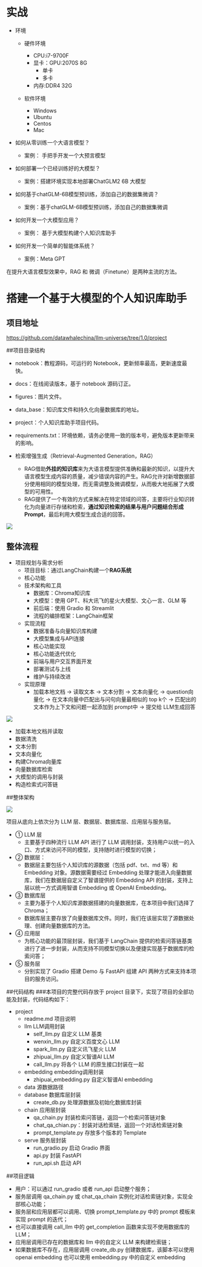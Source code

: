 # 实战
- 环境
	- 硬件环境
		- CPU:i7-9700F
		- 显卡：GPU:2070S 8G
			- 单卡
			- 多卡
		- 内存:DDR4 32G

	- 软件环境
		- Windows
		- Ubuntu
		- Centos
		- Mac


- 如何从零训练一个大语言模型？
	- 案例：	手把手开发一个大预言模型
- 如何部署一个已经训练好的大模型？
	- 案例：搭建环境实现本地部署ChatGLM2 6B 大模型
- 如何基于chatGLM-6B模型预训练，添加自己的数据集微调？
	- 案例：基于chatGLM-6B模型预训练，添加自己的数据集微调
- 如何开发一个大模型应用？
	- 案例：	基于大模型构建个人知识库助手
- 如何开发一个简单的智能体系统？
	- 案例：Meta GPT



在提升大语言模型效果中，RAG 和 微调（Finetune）是两种主流的方法。



# 搭建一个基于大模型的**个人知识库助手**

## 项目地址
https://github.com/datawhalechina/llm-universe/tree/1.0/project

##项目目录结构 
- notebook：教程源码，可运行的 Notebook，更新频率最高，更新速度最快。
- docs：在线阅读版本，基于 notebook 源码订正。
- figures：图片文件。
- data_base：知识库文件和持久化向量数据库的地址。
- project：个人知识库助手项目代码。
- requirements.txt：环境依赖，请务必使用一致的版本号，避免版本更新带来的影响。

- 检索增强生成（Retrieval-Augmented Generation，RAG）
	- RAG借助**外挂的知识库**来为大语言模型提供准确和最新的知识，以提升大语言模型生成内容的质量，减少错误内容的产生。RAG允许对新增数据部分使用相同的模型处理，而无需调整及微调模型，从而极大地拓展了大模型的可用性。
	- RAG提供了一个有效的方式来解决在特定领域的问答，主要将行业知识转化为向量进行存储和检索，**通过知识检索的结果与用户问题结合形成Prompt**，最后利用大模型生成合适的回答。

![](pic/46.png)


## 整体流程
- 项目规划与需求分析
	- 项目目标：通过LangChain构建一个**RAG系统**
	- 核心功能
	- 技术架构和工具
		- 数据库：Chroma知识库
		- 大模型：使用 GPT、科大讯飞的星火大模型、文心一言、GLM 等
		- 前后端：使用 Gradio 和 Streamlit
		- 流程的编排框架：LangChain框架
	- 实现流程
		- 数据准备与向量知识库构建
		- 大模型集成与API连接
		- 核心功能实现
		- 核心功能迭代优化
		- 前端与用户交互界面开发
		- 部署测试与上线
		- 维护与持续改进
	- 实现原理
		- 加载本地文档 -> 读取文本 -> 文本分割 -> 文本向量化 -> question向量化 -> 在文本向量中匹配出与问句向量最相似的 top k个 -> 匹配出的文本作为上下文和问题一起添加到 prompt中 -> 提交给 LLM生成回答

![](pic/51.jpg)

- 加载本地文档并读取
- 数据清洗
- 文本分割
- 文本向量化
- 构建Chroma向量库
- 向量数据库检索
- 大模型的调用与封装
- 构造检索式问答链




##整体架构

![](pic/41.jpg)

项目从底向上依次分为 LLM 层、数据层、数据库层、应用层与服务层。

- ① LLM 层
	- 主要基于四种流行 LLM API 进行了 LLM 调用封装，支持用户以统一的入口、方式来访问不同的模型，支持随时进行模型的切换；
- ② 数据层：
	- 数据层主要包括个人知识库的源数据（包括 pdf、txt、md 等）和 Embedding 对象。源数据需要经过 Embedding 处理才能进入向量数据库，我们在数据层自定义了智谱提供的 Embedding API 的封装，支持上层以统一方式调用智谱 Embedding 或 OpenAI Embedding。
- ③ 数据库层
	- 主要为基于个人知识库源数据搭建的向量数据库，在本项目中我们选择了 Chroma；
	- 数据库层主要存放了向量数据库文件。同时，我们在该层实现了源数据处理、创建向量数据库的方法。
- ④ 应用层
	- 为核心功能的最顶层封装，我们基于 LangChain 提供的检索问答链基类进行了进一步封装，从而支持不同模型切换以及便捷实现基于数据库的检索问答；
- ⑤ 服务层
	- 分别实现了 Gradio 搭建 Demo 与 FastAPI 组建 API 两种方式来支持本项目的服务访问。



##代码结构
###本项目的完整代码存放于 project 目录下，实现了项目的全部功能及封装，代码结构如下：

- project
    - readme.md 项目说明
    - llm LLM调用封装
        - self_llm.py 自定义 LLM 基类
        - wenxin_llm.py 自定义百度文心 LLM
        - spark_llm.py 自定义讯飞星火 LLM
        - zhipuai_llm.py 自定义智谱AI LLM
        - call_llm.py 将各个 LLM 的原生接口封装在一起
    - embedding embedding调用封装
        - zhipuai_embedding.py 自定义智谱AI embedding
    - data 源数据路径
    - database 数据库层封装
        - create_db.py 处理源数据及初始化数据库封装
    - chain 应用层封装
        - qa_chain.py 封装检索问答链，返回一个检索问答链对象
        - chat_qa_chian.py：封装对话检索链，返回一个对话检索链对象
        - prompt_template.py 存放多个版本的 Template
    - serve 服务层封装
        - run_gradio.py 启动 Gradio 界面
        - api.py 封装 FastAPI
        - run_api.sh 启动 API



##项目逻辑
- 用户：可以通过 run_gradio 或者 run_api 启动整个服务；
- 服务层调用 qa_chain.py 或 chat_qa_chain 实例化对话检索链对象，实现全部核心功能；
- 服务层和应用层都可以调用、切换 prompt_template.py 中的 prompt 模板来实现 prompt 的迭代；
- 也可以直接调用 call_llm 中的 get_completion 函数来实现不使用数据库的 LLM；
- 应用层调用已存在的数据库和 llm 中的自定义 LLM 来构建检索链；
- 如果数据库不存在，应用层调用 create_db.py 创建数据库，该脚本可以使用 openai embedding 也可以使用 embedding.py 中的自定义 embedding